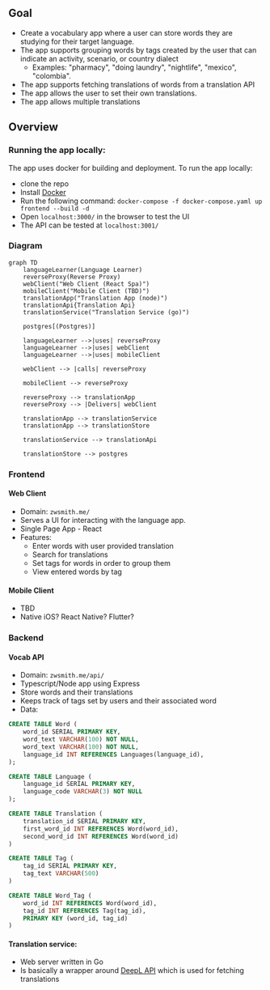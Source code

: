 ## Goal
- Create a vocabulary app where a user can store words they are studying for their target language. 
- The app supports grouping words by tags created by the user that can indicate an activity, scenario, or country dialect
	- Examples: "pharmacy", "doing laundry", "nightlife", "mexico", "colombia".
- The app supports fetching translations of words from a translation API
- The app allows the user to set their own translations. 
- The app allows multiple translations
## Overview

### Running the app locally:
The app uses docker for building and deployment. To run the app locally:
- clone the repo
- Install [Docker](https://docs.docker.com/get-docker/) 
- Run the following command: `docker-compose -f docker-compose.yaml up frontend --build -d`
- Open `localhost:3000/` in the browser to test the UI
- The API can be tested at `localhost:3001/`

### Diagram
```mermaid
graph TD
    languageLearner(Language Learner)
    reverseProxy(Reverse Proxy)
    webClient("Web Client (React Spa)")
    mobileClient("Mobile Client (TBD)")
    translationApp("Translation App (node)")
    translationApi{Translation Api}
    translationService("Translation Service (go)")

    postgres[(Postgres)]
    
    languageLearner -->|uses| reverseProxy
    languageLearner -->|uses| webClient
    languageLearner -->|uses| mobileClient
        
    webClient --> |calls| reverseProxy    
    
    mobileClient --> reverseProxy
    
    reverseProxy --> translationApp
    reverseProxy --> |Delivers| webClient    
    
    translationApp --> translationService
    translationApp --> translationStore
    
    translationService --> translationApi
    
    translationStore --> postgres
```
### Frontend
#### Web Client
- Domain: `zwsmith.me/`
- Serves a UI for interacting with the language app.
- Single Page App - React
- Features:
	- Enter words with user provided translation
	- Search for translations
	- Set tags for words in order to group them
	- View entered words by tag

#### Mobile Client
 - TBD
 - Native iOS? React Native? Flutter?

### Backend
#### Vocab API
- Domain: `zwsmith.me/api/`
- Typescript/Node app using Express
- Store words and their translations
- Keeps track of tags set by users and their associated word
- Data:

```sql
CREATE TABLE Word (
    word_id SERIAL PRIMARY KEY,
    word_text VARCHAR(100) NOT NULL,
    word_text VARCHAR(100) NOT NULL,
    language_id INT REFERENCES Languages(language_id),
);

CREATE TABLE Language (
    language_id SERIAL PRIMARY KEY,
    language_code VARCHAR(3) NOT NULL
);

CREATE TABLE Translation (
    translation_id SERIAL PRIMARY KEY,
	first_word_id INT REFERENCES Word(word_id),
	second_word_id INT REFERENCES Word(word_id)
)

CREATE TABLE Tag (
    tag_id SERIAL PRIMARY KEY,
    tag_text VARCHAR(500)
)

CREATE TABLE Word_Tag (
    word_id INT REFERENCES Word(word_id),
    tag_id INT REFERENCES Tag(tag_id),
    PRIMARY KEY (word_id, tag_id)
)
```

#### Translation service:
- Web server written in Go
- Is basically a wrapper around [DeepL API](https://www.deepl.com/docs-api) which is used for fetching translations
